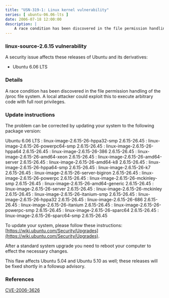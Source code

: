 ```yaml
---
title: "USN-319-1: Linux kernel vulnerability"
series: [ ubuntu-06.06-lts ]
date: 2006-07-18 12:00:00
description: |
    A race condition has been discovered in the file permission handling of the /proc file system. A local attacker could exploit this to execute arbitrary code with full root privileges.
--- 
```

 
### linux-source-2.6.15 vulnerability

A security issue affects these releases of Ubuntu and its derivatives:

* Ubuntu 6.06 LTS

### Details

A race condition has been discovered in the file permission handling of the /proc file system. A local attacker could exploit this to execute arbitrary code with full root privileges.

### Update instructions

The problem can be corrected by updating your system to the following package version:

Ubuntu 6.06 LTS
 : linux-image-2.6.15-26-hppa32-smp <span>2.6.15-26.45</span>
 : linux-image-2.6.15-26-powerpc64-smp <span>2.6.15-26.45</span>
 : linux-image-2.6.15-26-hppa64 <span>2.6.15-26.45</span>
 : linux-image-2.6.15-26-386 <span>2.6.15-26.45</span>
 : linux-image-2.6.15-26-amd64-xeon <span>2.6.15-26.45</span>
 : linux-image-2.6.15-26-amd64-server <span>2.6.15-26.45</span>
 : linux-image-2.6.15-26-amd64-k8 <span>2.6.15-26.45</span>
 : linux-image-2.6.15-26-hppa64-smp <span>2.6.15-26.45</span>
 : linux-image-2.6.15-26-k7 <span>2.6.15-26.45</span>
 : linux-image-2.6.15-26-server-bigiron <span>2.6.15-26.45</span>
 : linux-image-2.6.15-26-powerpc <span>2.6.15-26.45</span>
 : linux-image-2.6.15-26-mckinley-smp <span>2.6.15-26.45</span>
 : linux-image-2.6.15-26-amd64-generic <span>2.6.15-26.45</span>
 : linux-image-2.6.15-26-server <span>2.6.15-26.45</span>
 : linux-image-2.6.15-26-mckinley <span>2.6.15-26.45</span>
 : linux-image-2.6.15-26-itanium-smp <span>2.6.15-26.45</span>
 : linux-image-2.6.15-26-hppa32 <span>2.6.15-26.45</span>
 : linux-image-2.6.15-26-686 <span>2.6.15-26.45</span>
 : linux-image-2.6.15-26-itanium <span>2.6.15-26.45</span>
 : linux-image-2.6.15-26-powerpc-smp <span>2.6.15-26.45</span>
 : linux-image-2.6.15-26-sparc64 <span>2.6.15-26.45</span>
 : linux-image-2.6.15-26-sparc64-smp <span>2.6.15-26.45</span>

To update your system, please follow these instructions: [https://wiki.ubuntu.com/Security/Upgrades](https://wiki.ubuntu.com/Security/Upgrades).

After a standard system upgrade you need to reboot your computer to effect the necessary changes.

This flaw affects Ubuntu 5.04 and Ubuntu 5.10 as well; these releases will be fixed shortly in a followup advisory.

### References

 [CVE-2006-3626](http://people.ubuntu.com/~ubuntu-security/cve/CVE-2006-3626)
 
